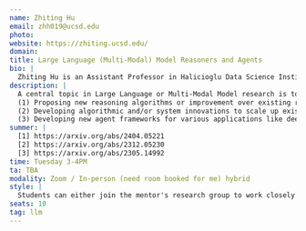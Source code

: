 ```yaml
---
name: Zhiting Hu
email: zhh019@ucsd.edu
photo: 
website: https://zhiting.ucsd.edu/
domain: 
title: Large Language (Multi-Modal) Model Reasoners and Agents
bio: |
  Zhiting Hu is an Assistant Professor in Halicioglu Data Science Institute at UC San Diego. He received his Bachelor's degree in Computer Science from Peking University in 2014, and his Ph.D. in Machine Learning from Carnegie Mellon University in 2020. His research interests lie in the broad area of machine learning and artificial intelligence, with a focus on principles, methodologies, and systems of building AI agents that learn and reason with efficiency and generality. His current work centers on building general world models for next-generation machine reasoning and unified learning mechanisms for training machines with all types of experience. His research was recognized with outstanding paper awards at ACL 2016 and ACL 2024, and best demo nominations at ACL 2019 and NAACL 2024.
description: |
  A central topic in Large Language or Multi-Modal Model research is to enhance their ability of complex reasoning on diverse problems. Rich research has been done to generate multi-step reasoning chains with LLMs, such as Chain-of-Thoughts (CoT), Reasoning-via-Planning (RAP), OpenAI o-series, etc. This capstone aims to explore the diverse reasoning approaches of LLMs (and/or large multi-modal models) and investigate improvement, applications, and scalable implementations of these approaches. For example:  
  (1) Proposing new reasoning algorithms or improvement over existing reasoning algorithms in terms of performance;  
  (2) Developing algorithmic and/or system innovations to scale up existing advanced reasoning algorithms;  
  (3) Developing new agent frameworks for various applications like deep research, AI scientists, real-world embodied and social agents, etc.
summer: |
  [1] https://arxiv.org/abs/2404.05221  
  [2] https://arxiv.org/abs/2312.05230  
  [3] https://arxiv.org/abs/2305.14992
time: Tuesday 3-4PM
ta: TBA
modality: Zoom / In-person (need room booked for me) hybrid
style: |
  Students can either join the mentor's research group to work closely with PhD students/postdocs on relevant projects, or propose their own ideas and lead the projects. Students are expected to be independent, and mentor will provide necessary advices if needed (PhD students/postdocs can also provide more hands-on guidances).
seats: 10
tag: llm
---
```

